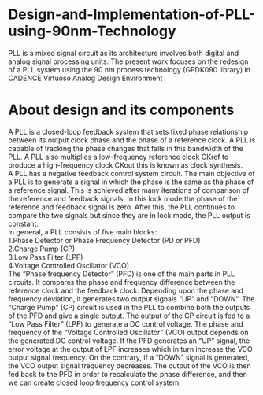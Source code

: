 # Design-and-Implementation-of-PLL-using-90nm-Technology
PLL is a mixed signal circuit as its architecture involves both digital and analog signal  processing units. The present work focuses on the redesign of a PLL system using the  90 nm process technology (GPDK090 library) in CADENCE Virtuoso Analog Design  Environment
# About design and its components
A PLL is a closed-loop feedback system that sets fixed phase relationship between its output clock 
phase and the phase of a reference clock. A PLL is capable of tracking the phase changes that falls in 
this bandwidth of the PLL. A PLL also multiplies a low-frequency reference clock CKref to produce a 
high-frequency clock CKout this is known as clock synthesis.  
A PLL has a negative feedback control system circuit. The main objective of a PLL is to generate 
a signal in which the phase is the same as the phase of a reference signal. This is achieved after many 
iterations of comparison of the reference and feedback signals. In this lock mode the phase of the 
reference and feedback signal is zero. After this, the PLL continues to compare the two signals but 
since they are in lock mode, the PLL output is constant.  
In general, a PLL consists of five main blocks:  
1.Phase Detector or Phase Frequency Detector (PD or PFD)  
2.Charge Pump (CP)   
3.Low Pass Filter (LPF)   
4.Voltage Controlled Oscillator (VCO)  
The “Phase frequency Detector” (PFD) is one of the main parts in PLL circuits. It compares the 
phase and frequency difference between the reference clock and the feedback clock. Depending upon 
the phase and frequency deviation, it generates two output signals “UP” and “DOWN”. The “Charge 
Pump” (CP) circuit is used in the PLL to combine both the outputs of the PFD and give a single output. 
The output of the CP circuit is fed to a “Low Pass Filter” (LPF) to generate a DC control voltage. The 
phase and frequency of the “Voltage Controlled Oscillator” (VCO) output depends on the generated DC control voltage. If the PFD generates an “UP” 
signal, the error voltage at the output of LPF increases which in turn increase the VCO output signal 
frequency. On the contrary, if a “DOWN” signal is generated, the VCO output signal frequency 
decreases. The output of the VCO is then fed back to the PFD in order to recalculate the phase 
difference, and then we can create closed loop frequency control system.         
